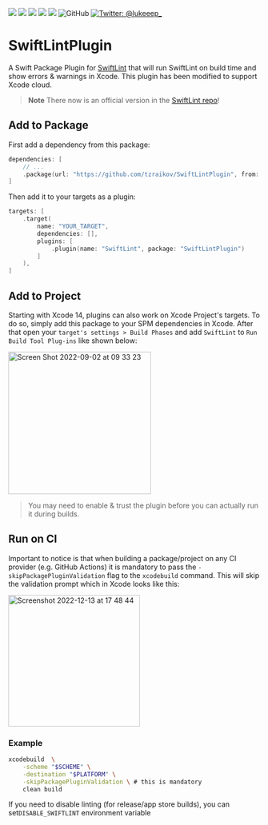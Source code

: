 <p>
  <img src="https://img.shields.io/badge/Swift-5.6-f05318.svg" />
  <img src="https://img.shields.io/badge/iOS->= 13.0-blue.svg" />
  <img src="https://img.shields.io/badge/macOS->= 10.15-blue.svg" />
  <img src="https://img.shields.io/badge/watchOS->= 6.0-blue.svg" />
  <img src="https://img.shields.io/badge/tvOS->= 13.0-blue.svg" />
  <img alt="GitHub" src="https://img.shields.io/github/license/lukepistrol/SwiftLintPlugin">
  <a href="https://twitter.com/lukeeep_">
    <img src="https://img.shields.io/badge/Twitter-@lukeeep_-1e9bf0.svg?style=flat" alt="Twitter: @lukeeep_" />
  </a>
</p>

# SwiftLintPlugin

A Swift Package Plugin for [SwiftLint](https://github.com/realm/SwiftLint/) that will run SwiftLint on build time and show errors & warnings in Xcode. This plugin has been modified to support Xcode cloud.

> **Note** 
> There now is an official version in the [SwiftLint repo](https://github.com/realm/SwiftLint#plug-in-support)!

## Add to Package

First add a dependency from this package:

```swift
dependencies: [
    // ...
    .package(url: "https://github.com/tzraikov/SwiftLintPlugin", from: "0.5.4"),
]
```

Then add it to your targets as a plugin:

```swift
targets: [
    .target(
        name: "YOUR_TARGET",
        dependencies: [],
        plugins: [
            .plugin(name: "SwiftLint", package: "SwiftLintPlugin")
        ]
    ),
]
```

## Add to Project

Starting with Xcode 14, plugins can also work on Xcode Project's targets. To do so, simply add this package to your SPM dependencies in Xcode. After that open your `target's settings > Build Phases` and add `SwiftLint` to `Run Build Tool Plug-ins` like shown below:

<img width="285" alt="Screen Shot 2022-09-02 at 09 33 23" src="https://user-images.githubusercontent.com/9460130/188084164-49903dc4-39a4-42fc-aa6f-6c6a813a7239.png">

> You may need to enable & trust the plugin before you can actually run it during builds.

## Run on CI

Important to notice is that when building a package/project on any CI provider (e.g. GitHub Actions) it is mandatory to pass the `-skipPackagePluginValidation` flag to the `xcodebuild` command. This will skip the validation prompt which in Xcode looks like this:

<img width="263" alt="Screenshot 2022-12-13 at 17 48 44" src="https://user-images.githubusercontent.com/9460130/207394170-9490e687-e066-4bfa-862c-a4f816b6b43b.png">

### Example

```bash
xcodebuild  \
    -scheme "$SCHEME" \
    -destination "$PLATFORM" \
    -skipPackagePluginValidation \ # this is mandatory
    clean build
```

If you need to disable linting (for release/app store builds), you can set`DISABLE_SWIFTLINT` environment variable
